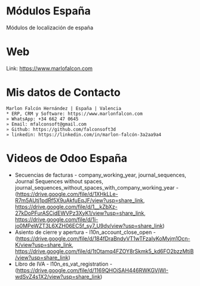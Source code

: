 # Módulos España
Módulos de localización de españa

# Web
Link: https://www.marlofalcon.com

# Mis datos de Contacto
```
Marlon Falcón Hernández | España | Valencia
* ERP, CRM y Software: https://www.marlonfalcon.com
» WhatsApp: +34 662 47 0645
» Email: mfalconsoft@gmail.com
» Github: https://github.com/falconsoft3d
» linkedin: https://linkedin.com/in/marlon-falcón-3a2aa9a4
```

# Videos de Odoo España
* Secuencias de facturas -  company_working_year, journal_sequences, Journal Sequences without spaces, journal_sequences_without_spaces_with_company_working_year - (https://drive.google.com/file/d/1XHkLLe-R7m5AUtj1pdRf5X9uAkfuEqJF/view?usp=share_link, https://drive.google.com/file/d/1__kZbXz-27kDoPFurASCidEWVPz3XyK1/view?usp=share_link,  https://drive.google.com/file/d/1i-jo0MPeWZT3L6XZH06EC5f_sy7_U9dy/view?usp=share_link)
* Asiento de cierre y apertura - l10n_account_close_open - (https://drive.google.com/file/d/184fDraBndyVT1wTFzaIyKoMyjm1Ocn-K/view?usp=share_link,  https://drive.google.com/file/d/1tOtamq4FZOY8rSkmk5_kd6FO2bzzMtiB/view?usp=share_link)
* Libro de IVA - l10n_es_vat_registration - (https://drive.google.com/file/d/1169QHOiSAH446RWKGVjWI-wdSvZ4s1X2/view?usp=share_link)
